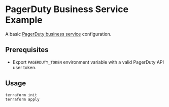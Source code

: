 # PagerDuty Business Service Example

A basic [PagerDuty business service](https://support.pagerduty.com/main/docs/business-services) configuration.

## Prerequisites

* Export `PAGERDUTY_TOKEN` environment variable with a valid PagerDuty API user token.

## Usage

```shell
terraform init
terraform apply
```

